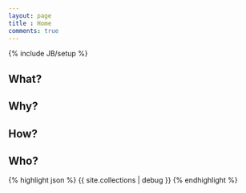 ```yaml
---
layout: page
title : Home
comments: true
---
```

{% include JB/setup %}

## What?

## Why?

## How?

## Who?

{% highlight json %}
{{ site.collections | debug }}
{% endhighlight %}